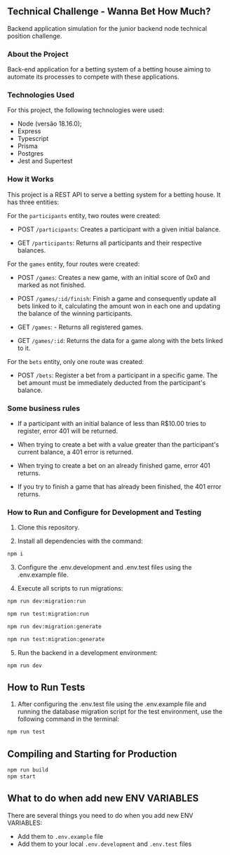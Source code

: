 ## Technical Challenge - Wanna Bet How Much?

Backend application simulation for the junior backend node technical position challenge.

### About the Project

Back-end application for a betting system of a betting house aiming to automate its processes to compete with these applications.

### Technologies Used

For this project, the following technologies were used:

- Node (versão 18.16.0);
- Express
- Typescript
- Prisma
- Postgres
- Jest and Supertest

### How it Works

This project is a REST API to serve a betting system for a betting house. It has three entities:

For the `participants` entity, two routes were created:

- POST `/participants`: Creates a participant with a given initial balance.

- GET `/participants`: Returns all participants and their respective balances.

For the `games` entity, four routes were created:

- POST `/games`: Creates a new game, with an initial score of 0x0 and marked as not finished.

- POST `/games/:id/finish`: Finish a game and consequently update all bets linked to it, calculating the amount won in each one and updating the balance of the winning participants.

- GET `/games`: - Returns all registered games.

- GET `/games/:id`: Returns the data for a game along with the bets linked to it.

For the `bets` entity, only one route was created:

- POST `/bets`: Register a bet from a participant in a specific game. The bet amount must be immediately deducted from the participant's balance.

### Some business rules

- If a participant with an initial balance of less than R$10.00 tries to register, error 401 will be returned.

- When trying to create a bet with a value greater than the participant's current balance, a 401 error is returned.

- When trying to create a bet on an already finished game, error 401 returns.

- If you try to finish a game that has already been finished, the 401 error returns.

### How to Run and Configure for Development and Testing

1. Clone this repository.

2. Install all dependencies with the command:

```bash
npm i

```

3. Configure the .env.development and .env.test files using the .env.example file.

4. Execute all scripts to run migrations:

```bash
npm run dev:migration:run
```
```bash
npm run test:migration:run
```
```bash
npm run dev:migration:generate
```
```bash
npm run test:migration:generate
```

5. Run the backend in a development environment:

```bash
npm run dev
```

## How to Run Tests
1. After configuring the .env.test file using the .env.example file and running the database migration script for the test environment, use the following command in the terminal:

```bash
npm run test
```

## Compiling and Starting for Production

```bash
npm run build
npm start
```

## What to do when add new ENV VARIABLES

There are several things you need to do when you add new ENV VARIABLES:

- Add them to `.env.example` file
- Add them to your local `.env.development` and `.env.test` files